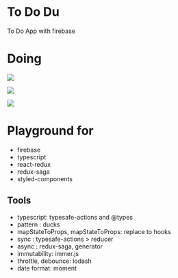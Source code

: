 # To Do Du

To Do App with firebase

# Doing

![](https://images.velog.io/images/namezin/post/71200572-4886-4a2b-9c45-af77bf9a8531/3.png)

![](https://images.velog.io/images/namezin/post/137b1b64-7007-46e8-be01-89ecf9688400/4.png)

![](https://images.velog.io/images/namezin/post/80cea3bd-70a4-40e6-b29a-8dbd65ba68b9/5.png)

# Playground for

- firebase
- typescript
- react-redux
- redux-saga
- styled-components

## Tools

- typescript: typesafe-actions and @types
- pattern : ducks
- mapStateToProps, mapStateToProps: replace to hooks
- sync : typesafe-actions > reducer
- async : redux-saga, generator
- immutability: immer.js
- throttle, debounce: lodash
- date format: moment
